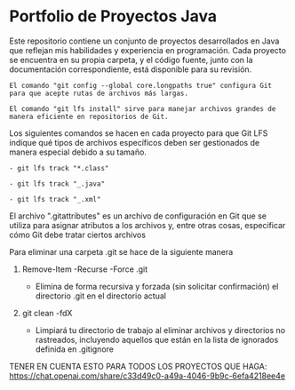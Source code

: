 # Portfolio de Proyectos Java

Este repositorio contiene un conjunto de proyectos desarrollados en Java que reflejan mis habilidades y experiencia en programación. Cada proyecto se encuentra en su propia carpeta, y el código fuente, junto con la documentación correspondiente, está disponible para su revisión.

    El comando "git config --global core.longpaths true" configura Git para que acepte rutas de archivos más largas.

    El comando "git lfs install" sirve para manejar archivos grandes de manera eficiente en repositorios de Git.

Los siguientes comandos se hacen en cada proyecto para que Git LFS indique qué tipos de archivos específicos deben ser gestionados de manera especial debido a su tamaño.

    - git lfs track "*.class"

    - git lfs track "_.java"

    - git lfs track "_.xml"

El archivo ".gitattributes" es un archivo de configuración en Git que se utiliza para asignar atributos a los archivos y, entre otras cosas, especificar cómo Git debe tratar ciertos archivos


Para eliminar una carpeta .git se hace de la siguiente manera

1. Remove-Item -Recurse -Force .git

    - Elimina de forma recursiva y forzada (sin solicitar confirmación) el directorio .git en el directorio actual

2. git clean -fdX

    - Limpiará tu directorio de trabajo al eliminar archivos y directorios no rastreados, incluyendo aquellos que están en la lista de ignorados definida en .gitignore




TENER EN CUENTA ESTO PARA TODOS LOS PROYECTOS QUE HAGA:
https://chat.openai.com/share/c33d49c0-a49a-4046-9b9c-6efa4218ee4e